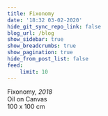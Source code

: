 ```yaml
---
title: Fixonomy
date: '18:32 03-02-2020'
hide_git_sync_repo_link: false
blog_url: /blog
show_sidebar: true
show_breadcrumbs: true
show_pagination: true
hide_from_post_list: false
feed:
    limit: 10
---
```


Fixonomy, _2018_  
Oil on Canvas  
100 x 100 cm
